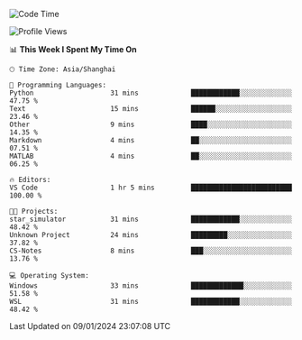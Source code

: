 <!--START_SECTION:waka-->
![Code Time](http://img.shields.io/badge/Code%20Time-1%2C446%20hrs%2044%20mins-blue)

![Profile Views](http://img.shields.io/badge/Profile%20Views-0-blue)

📊 **This Week I Spent My Time On** 

```text
🕑︎ Time Zone: Asia/Shanghai

💬 Programming Languages: 
Python                   31 mins             ████████████░░░░░░░░░░░░░   47.75 % 
Text                     15 mins             ██████░░░░░░░░░░░░░░░░░░░   23.46 % 
Other                    9 mins              ████░░░░░░░░░░░░░░░░░░░░░   14.35 % 
Markdown                 4 mins              ██░░░░░░░░░░░░░░░░░░░░░░░   07.51 % 
MATLAB                   4 mins              ██░░░░░░░░░░░░░░░░░░░░░░░   06.25 % 

🔥 Editors: 
VS Code                  1 hr 5 mins         █████████████████████████   100.00 % 

🐱‍💻 Projects: 
star_simulator           31 mins             ████████████░░░░░░░░░░░░░   48.42 % 
Unknown Project          24 mins             █████████░░░░░░░░░░░░░░░░   37.82 % 
CS-Notes                 8 mins              ███░░░░░░░░░░░░░░░░░░░░░░   13.76 % 

💻 Operating System: 
Windows                  33 mins             █████████████░░░░░░░░░░░░   51.58 % 
WSL                      31 mins             ████████████░░░░░░░░░░░░░   48.42 % 
```


 Last Updated on 09/01/2024 23:07:08 UTC
<!--END_SECTION:waka-->